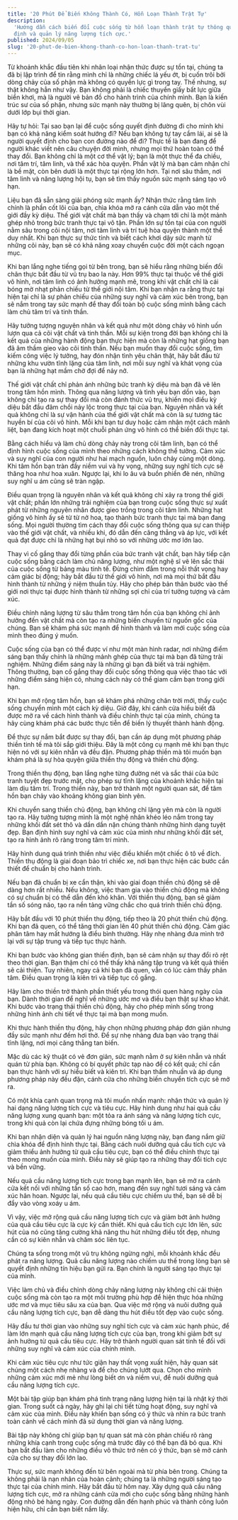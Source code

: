 ```yaml
---
title: '20 Phút Để Biến Không Thành Có, Hỗn Loạn Thành Trật Tự'
description:
  'Hướng dẫn cách biến đổi cuộc sống từ hỗn loạn thành trật tự thông qua thiền
  định và quản lý năng lượng tích cực.'
published: 2024/09/05
slug: '20-phut-de-bien-khong-thanh-co-hon-loan-thanh-trat-tu'
---
```


Từ khoảnh khắc đầu tiên khi nhân loại nhận thức được sự tồn tại, chúng ta đã bị
lập trình để tin rằng mình chỉ là những chiếc lá yếu ớt, bị cuốn trôi bởi dòng
chảy của số phận mà không có quyền lực gì trong tay. Thế nhưng, sự thật không
hẳn như vậy. Bạn không phải là chiếc thuyền giấy bất lực giữa biển khơi, mà là
người vẽ bản đồ cho hành trình của chính mình. Bạn là kiến trúc sư của số phận,
nhưng sức mạnh này thường bị lãng quên, bị chôn vùi dưới lớp bụi thời gian.

Hãy tự hỏi: Tại sao bạn lại để cuộc sống quyết định đường đi cho mình khi bạn có
khả năng kiểm soát hướng đi? Nếu bạn không tự tay cầm lái, ai sẽ là người quyết
định cho bạn con đường nào để đi? Thực tế là bạn đang để người khác viết nên câu
chuyện đời mình, nhưng mọi thứ hoàn toàn có thể thay đổi. Bạn không chỉ là một
cơ thể vật lý; bạn là một thực thể đa chiều, nơi tâm trí, tâm linh, và thể xác
hòa quyện. Phần vật lý mà bạn cảm nhận chỉ là bề mặt, còn bên dưới là một thực
tại rộng lớn hơn. Tại nơi sâu thẳm, nơi tâm linh và năng lượng hội tụ, bạn sẽ
tìm thấy nguồn sức mạnh sáng tạo vô hạn.

Liệu bạn đã sẵn sàng giải phóng sức mạnh ấy? Nhận thức rằng tâm linh chính là
phần cốt lõi của bạn, chìa khóa mở ra cánh cửa dẫn vào một thế giới đầy kỳ diệu.
Thế giới vật chất mà bạn thấy và chạm tới chỉ là một mảnh ghép nhỏ trong bức
tranh thực tại vô tận. Phần lớn sự tồn tại của con người nằm sâu trong cõi nội
tâm, nơi tâm linh và trí tuệ hòa quyện thành một thể duy nhất. Khi bạn thực sự
thức tỉnh và biết cách khơi dậy sức mạnh từ những cõi này, bạn sẽ có khả năng
xoay chuyển cuộc đời một cách ngoạn mục.

Khi bạn lắng nghe tiếng gọi từ bên trong, bạn sẽ hiểu rằng những biến đổi chân
thực bắt đầu từ vũ trụ bao la này. Hơn 99% thực tại thuộc về thế giới vô hình,
nơi tâm linh có ảnh hưởng mạnh mẽ, trong khi vật chất chỉ là cái bóng mờ nhạt
phản chiếu từ thế giới nội tâm. Khi bạn nhận ra rằng thực tại hiện tại chỉ là sự
phản chiếu của những suy nghĩ và cảm xúc bên trong, bạn sẽ nắm trong tay sức
mạnh để thay đổi toàn bộ cuộc sống mình bằng cách làm chủ tâm trí và tinh thần.

Hãy tưởng tượng nguyên nhân và kết quả như một dòng chảy vô hình uốn lượn qua cả
cõi vật chất và tinh thần. Mỗi sự kiện trong đời bạn không chỉ là kết quả của
những hành động bạn thực hiện mà còn là những hạt giống bạn đã âm thầm gieo vào
cõi tinh thần. Nếu bạn muốn thay đổi cuộc sống, tìm kiếm công việc lý tưởng, hay
đón nhận tình yêu chân thật, hãy bắt đầu từ những khu vườn tĩnh lặng của tâm
linh, nơi mỗi suy nghĩ và khát vọng của bạn là những hạt mầm chờ đợi để nảy nở.

Thế giới vật chất chỉ phản ánh những bức tranh kỳ diệu mà bạn đã vẽ lên trong
tâm hồn mình. Thông qua năng lượng và tình yêu bạn dồn vào, bạn không chỉ tạo ra
sự thay đổi mà còn đánh thức vũ trụ, khiến mọi điều kỳ diệu bắt đầu đâm chồi nảy
lộc trong thực tại của bạn. Nguyên nhân và kết quả không chỉ là sự vận hành của
thế giới vật chất mà còn là sự tương tác huyền bí của cõi vô hình. Mỗi khi bạn
tư duy hoặc cảm nhận một cách mãnh liệt, bạn đang kích hoạt một chuỗi phản ứng
vô hình có thể biến đổi thực tại.

Bằng cách hiểu và làm chủ dòng chảy này trong cõi tâm linh, bạn có thể định hình
cuộc sống của mình theo những cách không thể tưởng. Cảm xúc và suy nghĩ của con
người như hai mạch nguồn, luôn chảy cùng một dòng. Khi tâm hồn bạn tràn đầy niềm
vui và hy vọng, những suy nghĩ tích cực sẽ thăng hoa như hoa xuân. Ngược lại,
khi lo âu và buồn phiền đè nén, những suy nghĩ u ám cũng sẽ tràn ngập.

Điều quan trọng là nguyên nhân và kết quả không chỉ xảy ra trong thế giới vật
chất; phần lớn những trải nghiệm của bạn trong cuộc sống thực sự xuất phát từ
những nguyên nhân được gieo trồng trong cõi tâm linh. Những hạt giống vô hình ấy
sẽ từ từ nở hoa, tạo thành bức tranh thực tại mà bạn đang sống. Mọi người thường
tìm cách thay đổi cuộc sống thông qua sự can thiệp vào thế giới vật chất, và
nhiều khi, đó dẫn đến căng thẳng và áp lực, với kết quả đạt được chỉ là những
hạt bụi nhỏ so với những ước mơ lớn lao.

Thay vì cố gắng thay đổi từng phần của bức tranh vật chất, bạn hãy tiếp cận cuộc
sống bằng cách làm chủ năng lượng, như một nghệ sĩ vẽ lên sắc thái của cuộc sống
từ bảng màu tinh tế. Đừng chìm đắm trong nỗi thất vọng hay cảm giác bị động; hãy
bắt đầu từ thế giới vô hình, nơi mà mọi thứ bắt đầu hình thành từ những ý niệm
thuần túy. Hãy cho phép bản thân bước vào thế giới nơi thực tại được hình thành
từ những sợi chỉ của trí tưởng tượng và cảm xúc.

Điều chỉnh năng lượng từ sâu thẳm trong tâm hồn của bạn không chỉ ảnh hưởng đến
vật chất mà còn tạo ra những biến chuyển từ nguồn gốc của chúng. Bạn sẽ khám phá
sức mạnh để hình thành và làm mới cuộc sống của mình theo đúng ý muốn.

Cuộc sống của bạn có thể được ví như một màn hình radar, nơi những điểm sáng bạn
thấy chính là những mảnh ghép của thực tại mà bạn đã từng trải nghiệm. Những
điểm sáng này là những gì bạn đã biết và trải nghiệm. Thông thường, bạn cố gắng
thay đổi cuộc sống thông qua việc thao tác với những điểm sáng hiện có, nhưng
cách này có thể giam cầm bạn trong giới hạn.

Khi bạn mở rộng tâm hồn, bạn sẽ khám phá những chân trời mới, thấy cuộc sống
chuyển mình một cách kỳ diệu. Giờ đây, khi cánh cửa hiểu biết đã được mở ra về
cách hình thành và điều chỉnh thực tại của mình, chúng ta hãy cùng khám phá các
bước thực tiễn để biến lý thuyết thành hành động.

Để thực sự nắm bắt được sự thay đổi, bạn cần áp dụng một phương pháp thiền tinh
tế mà tôi sắp giới thiệu. Đây là một công cụ mạnh mẽ khi bạn thực hiện nó với sự
kiên nhẫn và đều đặn. Phương pháp thiền mà tôi muốn bạn khám phá là sự hòa quyện
giữa thiền thụ động và thiền chủ động.

Trong thiền thụ động, bạn lắng nghe từng đường nét và sắc thái của bức tranh
tuyệt đẹp trước mặt, cho phép sự tĩnh lặng của khoảnh khắc hiện tại làm dịu tâm
trí. Trong thiền này, bạn trở thành một người quan sát, để tâm hồn bạn chảy vào
khoảng không gian bình yên.

Khi chuyển sang thiền chủ động, bạn không chỉ lặng yên mà còn là người tạo ra.
Hãy tưởng tượng mình là một nghệ nhân khéo léo nắm trong tay những khối đất sét
thô và dần dần nặn chúng thành những hình dạng tuyệt đẹp. Bạn định hình suy nghĩ
và cảm xúc của mình như những khối đất sét, tạo ra hình ảnh rõ ràng trong tâm
trí mình.

Hãy hình dung quá trình thiền như việc điều khiển một chiếc ô tô về đích. Thiền
thụ động là giai đoạn bảo trì chiếc xe, nơi bạn thực hiện các bước cần thiết để
chuẩn bị cho hành trình.

Nếu bạn đã chuẩn bị xe cẩn thận, khi vào giai đoạn thiền chủ động sẽ dễ dàng hơn
rất nhiều. Nếu không, việc tham gia vào thiền chủ động mà không có sự chuẩn bị
có thể dẫn đến khó khăn. Với thiền thụ động, bạn sẽ giảm tần số sóng não, tạo ra
nền tảng vững chắc cho quá trình thiền chủ động.

Hãy bắt đầu với 10 phút thiền thụ động, tiếp theo là 20 phút thiền chủ động. Khi
bạn đã quen, có thể tăng thời gian lên 40 phút thiền chủ động. Cảm giác phân tâm
hay mất hướng là điều bình thường. Hãy nhẹ nhàng đưa mình trở lại với sự tập
trung và tiếp tục thực hành.

Khi bạn bước vào không gian thiền định, bạn sẽ cảm nhận sự thay đổi rõ rệt theo
thời gian. Bạn thậm chí có thể thấy khả năng tập trung và kết quả thiền sẽ cải
thiện. Tuy nhiên, ngay cả khi bạn đã quen, vẫn có lúc cảm thấy phân tâm. Điều
quan trọng là kiên trì và tiếp tục cố gắng.

Hãy làm cho thiền trở thành phần thiết yếu trong thói quen hàng ngày của bạn.
Dành thời gian để nghĩ về những ước mơ và điều bạn thật sự khao khát. Khi bước
vào trạng thái thiền chủ động, hãy cho phép mình sống trong những hình ảnh chi
tiết về thực tại mà bạn mong muốn.

Khi thực hành thiền thụ động, hãy chọn những phương pháp đơn giản nhưng đầy sức
mạnh như đếm hơi thở. Để sự nhẹ nhàng đưa bạn vào trạng thái tĩnh lặng, nơi mọi
căng thẳng tan biến.

Mặc dù các kỹ thuật có vẻ đơn giản, sức mạnh nằm ở sự kiên nhẫn và nhất quán từ
phía bạn. Không có bí quyết phức tạp nào để có kết quả; chỉ cần bạn thực hành
với sự hiểu biết và kiên trì. Khi bạn thấm nhuần và áp dụng phương pháp này đều
đặn, cánh cửa cho những biến chuyển tích cực sẽ mở ra.

Có một khía cạnh quan trọng mà tôi muốn nhấn mạnh: nhận thức và quản lý hai dạng
năng lượng tích cực và tiêu cực. Hãy hình dung như hai quả cầu năng lượng xung
quanh bạn: một tỏa ra ánh sáng và năng lượng tích cực, trong khi quả còn lại
chứa đựng những bóng tối u ám.

Khi bạn nhận diện và quản lý hai nguồn năng lượng này, bạn đang nắm giữ chìa
khóa để định hình thực tại. Bằng cách nuôi dưỡng quả cầu tích cực và giảm thiểu
ảnh hưởng từ quả cầu tiêu cực, bạn có thể điều chỉnh thực tại theo mong muốn của
mình. Điều này sẽ giúp tạo ra những thay đổi tích cực và bền vững.

Nếu quả cầu năng lượng tích cực trong bạn mạnh lên, bạn sẽ mở ra cánh cửa kết
nối với những tần số cao hơn, mang đến suy nghĩ tươi sáng và cảm xúc hân hoan.
Ngược lại, nếu quả cầu tiêu cực chiếm ưu thế, bạn sẽ dễ bị đẩy vào vòng xoáy u
ám.

Vì vậy, việc mở rộng quả cầu năng lượng tích cực và giảm bớt ảnh hưởng của quả
cầu tiêu cực là cực kỳ cần thiết. Khi quả cầu tích cực lớn lên, sức hút của nó
cũng tăng cường khả năng thu hút những điều tốt đẹp, nhưng cần có sự kiên nhẫn
và chăm sóc liên tục.

Chúng ta sống trong một vũ trụ không ngừng nghỉ, mỗi khoảnh khắc đều phát ra
năng lượng. Quả cầu năng lượng nào chiếm ưu thế trong lòng bạn sẽ quyết định
những tín hiệu bạn gửi ra. Bạn chính là người sáng tạo thực tại của mình.

Việc làm chủ và điều chỉnh dòng chảy năng lượng này không chỉ cải thiện cuộc
sống mà còn tạo ra một môi trường phù hợp để hiện thực hóa những ước mơ và mục
tiêu sâu xa của bạn. Qua việc mở rộng và nuôi dưỡng quả cầu năng lượng tích cực,
bạn dễ dàng thu hút điều tốt đẹp vào cuộc sống.

Hãy đầu tư thời gian vào những suy nghĩ tích cực và cảm xúc hạnh phúc, để làm
lớn mạnh quả cầu năng lượng tích cực của bạn, trong khi giảm bớt sự ảnh hưởng từ
quả cầu tiêu cực. Hãy trở thành người quan sát tinh tế đối với những suy nghĩ và
cảm xúc của chính mình.

Khi cảm xúc tiêu cực như tức giận hay thất vọng xuất hiện, hãy quan sát chúng
một cách nhẹ nhàng và để cho chúng lướt qua. Chọn cho mình những cảm xúc mới mẻ
như lòng biết ơn và niềm vui, để nuôi dưỡng quả cầu năng lượng tích cực.

Một bài tập giúp bạn khám phá tình trạng năng lượng hiện tại là nhật ký thời
gian. Trong suốt cả ngày, hãy ghi lại chi tiết từng hoạt động, suy nghĩ và cảm
xúc của mình. Điều này khiến bạn sống có ý thức và nhìn ra bức tranh toàn cảnh
về cách mình đã sử dụng thời gian và năng lượng.

Bài tập này không chỉ giúp bạn tự quan sát mà còn phản chiếu rõ ràng những khía
cạnh trong cuộc sống mà trước đây có thể bạn đã bỏ qua. Khi bạn bắt đầu làm cho
những điều vô thức trở nên có ý thức, bạn sẽ mở cánh cửa cho sự thay đổi lớn
lao.

Thực sự, sức mạnh không đến từ bên ngoài mà từ phía bên trong. Chúng ta không
phải là nạn nhân của hoàn cảnh; chúng ta là những người sáng tạo thực tại của
chính mình. Hãy bắt đầu từ hôm nay. Xây dựng quả cầu năng lượng tích cực, mở ra
những cánh cửa mới cho cuộc sống bằng những hành động nhỏ bé hàng ngày. Con
đường dẫn đến hạnh phúc và thành công luôn hiện hữu, chỉ cần bạn biết nắm lấy.
